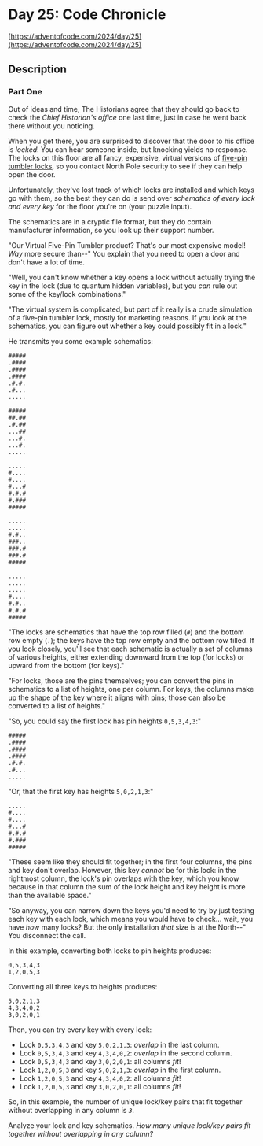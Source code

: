 # Day 25: Code Chronicle

[https://adventofcode.com/2024/day/25](https://adventofcode.com/2024/day/25)

## Description

### Part One

Out of ideas and time, The Historians agree that they should go back to check the _Chief Historian's office_ one last time, just in case he went back there without you noticing.

When you get there, you are surprised to discover that the door to his office is _locked_! You can hear someone inside, but knocking <span title="function knock() {
  yield no_response;
}">yields</span> no response. The locks on this floor are all fancy, expensive, virtual versions of [five-pin tumbler locks](https://en.wikipedia.org/wiki/Pin_tumbler_lock), so you contact North Pole security to see if they can help open the door.

Unfortunately, they've lost track of which locks are installed and which keys go with them, so the best they can do is send over _schematics of every lock and every key_ for the floor you're on (your puzzle input).

The schematics are in a cryptic file format, but they do contain manufacturer information, so you look up their support number.

"Our Virtual Five-Pin Tumbler product? That's our most expensive model! _Way_ more secure than--" You explain that you need to open a door and don't have a lot of time.

"Well, you can't know whether a key opens a lock without actually trying the key in the lock (due to quantum hidden variables), but you _can_ rule out some of the key/lock combinations."

"The virtual system is complicated, but part of it really is a crude simulation of a five-pin tumbler lock, mostly for marketing reasons. If you look at the schematics, you can figure out whether a key could possibly fit in a lock."

He transmits you some example schematics:

    #####
    .####
    .####
    .####
    .#.#.
    .#...
    .....
    
    #####
    ##.##
    .#.##
    ...##
    ...#.
    ...#.
    .....
    
    .....
    #....
    #....
    #...#
    #.#.#
    #.###
    #####
    
    .....
    .....
    #.#..
    ###..
    ###.#
    ###.#
    #####
    
    .....
    .....
    .....
    #....
    #.#..
    #.#.#
    #####
    

"The locks are schematics that have the top row filled (`#`) and the bottom row empty (`.`); the keys have the top row empty and the bottom row filled. If you look closely, you'll see that each schematic is actually a set of columns of various heights, either extending downward from the top (for locks) or upward from the bottom (for keys)."

"For locks, those are the pins themselves; you can convert the pins in schematics to a list of heights, one per column. For keys, the columns make up the shape of the key where it aligns with pins; those can also be converted to a list of heights."

"So, you could say the first lock has pin heights `0,5,3,4,3`:"

    #####
    .####
    .####
    .####
    .#.#.
    .#...
    .....
    

"Or, that the first key has heights `5,0,2,1,3`:"

    .....
    #....
    #....
    #...#
    #.#.#
    #.###
    #####
    

"These seem like they should fit together; in the first four columns, the pins and key don't overlap. However, this key _cannot_ be for this lock: in the rightmost column, the lock's pin overlaps with the key, which you know because in that column the sum of the lock height and key height is more than the available space."

"So anyway, you can narrow down the keys you'd need to try by just testing each key with each lock, which means you would have to check... wait, you have _how_ many locks? But the only installation _that_ size is at the North--" You disconnect the call.

In this example, converting both locks to pin heights produces:

    0,5,3,4,3
    1,2,0,5,3
    

Converting all three keys to heights produces:

    5,0,2,1,3
    4,3,4,0,2
    3,0,2,0,1
    

Then, you can try every key with every lock:

*   Lock `0,5,3,4,3` and key `5,0,2,1,3`: _overlap_ in the last column.
*   Lock `0,5,3,4,3` and key `4,3,4,0,2`: _overlap_ in the second column.
*   Lock `0,5,3,4,3` and key `3,0,2,0,1`: all columns _fit_!
*   Lock `1,2,0,5,3` and key `5,0,2,1,3`: _overlap_ in the first column.
*   Lock `1,2,0,5,3` and key `4,3,4,0,2`: all columns _fit_!
*   Lock `1,2,0,5,3` and key `3,0,2,0,1`: all columns _fit_!

So, in this example, the number of unique lock/key pairs that fit together without overlapping in any column is _`3`_.

Analyze your lock and key schematics. _How many unique lock/key pairs fit together without overlapping in any column?_
